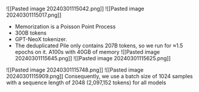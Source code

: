 ![[Pasted image 20240301115042.png]]
![[Pasted image 20240301115017.png]]
- Memorization is a Poisson Point Process
- 300B tokens
- GPT-NeoX tokenizer.
- The deduplicated Pile only contains 207B tokens, so we run for ≈1.5 epochs on it.
A100s with 40GB of memory
![[Pasted image 20240301115645.png]]
![[Pasted image 20240301115625.png]]

![[Pasted image 20240301115748.png]]
![[Pasted image 20240301115909.png]]
Consequently, we use a batch size of 1024 samples with a
sequence length of 2048 (2,097,152 tokens) for all models